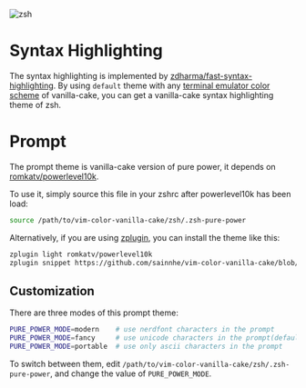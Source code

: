![zsh](https://user-images.githubusercontent.com/37491630/62539658-4320fb80-b845-11e9-8a3c-6a301312b0a4.png)

# Syntax Highlighting

The syntax highlighting is implemented by [zdharma/fast-syntax-highlighting](https://github.com/zdharma/fast-syntax-highlighting). By using `default` theme with any [terminal emulator color scheme](https://github.com/sainnhe/vim-color-vanilla-cake#terminal-emulators) of vanilla-cake, you can get a vanilla-cake syntax highlighting theme of zsh.

# Prompt

The prompt theme is vanilla-cake version of pure power, it depends on [romkatv/powerlevel10k](https://github.com/romkatv/powerlevel10k).

To use it, simply source this file in your zshrc after powerlevel10k has been load:

```zsh
source /path/to/vim-color-vanilla-cake/zsh/.zsh-pure-power
```

Alternatively, if you are using [zplugin](https://github.com/zdharma/zplugin), you can install the theme like this:

```zsh
zplugin light romkatv/powerlevel10k
zplugin snippet https://github.com/sainnhe/vim-color-vanilla-cake/blob/master/zsh/.zsh-pure-power
```

## Customization

There are three modes of this prompt theme:

```zsh
PURE_POWER_MODE=modern    # use nerdfont characters in the prompt
PURE_POWER_MODE=fancy     # use unicode characters in the prompt(default)
PURE_POWER_MODE=portable  # use only ascii characters in the prompt
```

To switch between them, edit `/path/to/vim-color-vanilla-cake/zsh/.zsh-pure-power`, and change the value of `PURE_POWER_MODE`.
